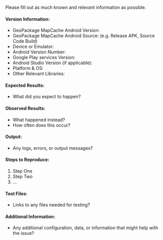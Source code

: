 Please fill out as much known and relevant information as possible.

#### Version Information:

  * GeoPackage MapCache Android Version: 
  * GeoPackage MapCache Android Source: (e.g. Release APK, Source Code Build)
  * Device or Emulator: 
  * Android Version Number: 
  * Google Play services Version: 
  * Android Studio Version (if applicable): 
  * Platform & OS: 
  * Other Relevant Libraries: 

#### Expected Results:

  * What did you expect to happen?

#### Observed Results:

  * What happened instead?
  * How often does this occur?

#### Output:

  * Any logs, errors, or output messages?

#### Steps to Reproduce:

  1. Step One
  2. Step Two
  3. ...

#### Test Files:

  * Links to any files needed for testing?

#### Additional Information:

  * Any additional configuration, data, or information that might help with the issue?
